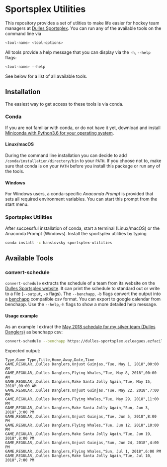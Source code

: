 # Sportsplex Utilities

This repository provides a set of utlities to make life easier for hockey team managers at [Dulles Sportsplex](http://dullessportsplex.com/). You can run any of the available tools on the command line via
```bash
<tool-name> <tool-options>
```
All tools provide a help message that you can display via the `-h`, `--help` flags:
```bash
<tool-name> --help
```
See below for a list of all available tools.

## Installation
The easiest way to get access to these tools is via conda. 
### Conda
If you are not familiar with conda, or do not have it yet, download and install [Miniconda with Python3.6 for your operating system](https://conda.io/miniconda.html). 

#### Linux/macOS
During the command line installation you can decide to add `/conda/installation/directory/bin` to your `PATH`. If you choose not to, make sure that conda is on your `PATH` before you install this package or run any of the tools.

#### Windows
For Windows users, a conda-specific *Anaconda Prompt* is provided that sets all required environment variables. You can start this prompt from the start menu.

### Sportsplex Utilities
After successful installation of conda, start a terminal (Linux/macOS) or the Anaconda Prompt (Windows). Install the sportsplex utilities by typing
```bash
conda install -c hanslovsky sportsplex-utilities
```

## Available Tools

### convert-schedule
`convert-schedule` extracts the schedule of a team from its website on the [Dulles Sportsplex website](https://dulles-sportsplex.com). It can print the schedule to standard out or write to a file (`--output`, `-o` flags). The `--benchapp`, `-b` flags convert the output into a [benchapp](https://benchapp.com) compatible csv format. You can export to google calendar from benchapp. Use the `--help`,`-h` flags to show a more detailed help message.

#### Usage example
As an example I extract the [May 2018 schedule for my silver team (Dulles Danglers)](https://dulles-sportsplex.ezleagues.ezfacility.com/teams/2201163/Dulles-Danglers.aspx) as benchapp csv:
```bash
convert-schedule --benchapp https://dulles-sportsplex.ezleagues.ezfacility.com/teams/2201163/Dulles-Danglers.aspx
```
Expected output:
```
Type,Game Type,Title,Home,Away,Date,Time
GAME,REGULAR,,Dulles Danglers,Unjust Guinjas,"Tue, May 1, 2018",00:00 AM
GAME,REGULAR,,Dulles Danglers,Flying Whales,"Tue, May 8, 2018",00:00 AM
GAME,REGULAR,,Dulles Danglers,Make Santa Jolly Again,"Tue, May 15, 2018",00:00 AM
GAME,REGULAR,,Dulles Danglers,Unjust Guinjas,"Tue, May 22, 2018",7:00 PM
GAME,REGULAR,,Dulles Danglers,Flying Whales,"Tue, May 29, 2018",11:00 PM
GAME,REGULAR,,Dulles Danglers,Make Santa Jolly Again,"Sun, Jun 3, 2018",3:00 PM
GAME,REGULAR,,Dulles Danglers,Unjust Guinjas,"Tue, Jun 5, 2018",8:00 PM
GAME,REGULAR,,Dulles Danglers,Flying Whales,"Tue, Jun 12, 2018",10:00 PM
GAME,REGULAR,,Dulles Danglers,Make Santa Jolly Again,"Tue, Jun 19, 2018",8:00 PM
GAME,REGULAR,,Dulles Danglers,Unjust Guinjas,"Sun, Jun 24, 2018",4:00 PM
GAME,REGULAR,,Dulles Danglers,Flying Whales,"Sun, Jul 1, 2018",6:00 PM
GAME,REGULAR,,Dulles Danglers,Make Santa Jolly Again,"Tue, Jul 10, 2018",7:00 PM
```
